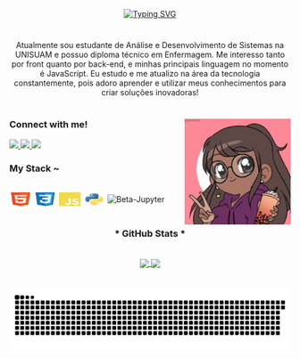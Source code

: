 <div align="center">
  <a href="https://git.io/typing-svg">
    <img src="https://readme-typing-svg.demolab.com?font=Fira+Code&weight=500&size=22&pause=1000&color=FF00F6&center=true&vCenter=true&random=false&width=524&lines=%E2%8A%B9+Welcome+to+my+profile!+%CB%99%E1%B5%95%CB%99+%E2%8A%B9+" alt="Typing SVG">
  </a>
</div>

<!--<img align="center" alt="" src="./src/header-gif.gif">-->

#

<p align="center">Atualmente sou estudante de Análise e Desenvolvimento de Sistemas na UNISUAM e possuo diploma técnico em Enfermagem.
Me interesso tanto por front quanto por back-end, e minhas principais linguagem no momento é JavaScript. 
Eu estudo e me atualizo na área da tecnologia constantemente, pois adoro aprender e utilizar meus conhecimentos para criar soluções inovadoras!

#

<img align="right" alt="Beta-Gif" height="190" width="190" src="https://github.com/betanandes/betanandes/blob/main/hi.gif"/>

<h3 align="left">Connect with me!</h3>

<div>
  <a href = "mailto:robertafernandes2100@gmail.com">
      <img src="https://img.shields.io/badge/Email-000?style=for-the-badge&logo=gmail&logoColor=FF00F6&color:FFF" target="_blank">
  </a>
  
  <a href="https://www.linkedin.com/in/roberta-fernandes-a067b9167/" target="_blank">
      <img src="https://img.shields.io/badge/-LinkedIn-000?style=for-the-badge&logo=linkedin&logoColor=FF00F6&color:FFF" target="_blank">
  </a> 
  
  <a href="https://instagram.com/robertanands" target="_blank">
    <img src="https://img.shields.io/badge/-Instagram-000?style=for-the-badge&logo=instagram&logoColor=FF00F6&color:FFF" target="_blank"> 
 </a>
</div>


<h3 align="left">My Stack ~</h3>

<div style="display: inline_block"><br>
    <img align="center" alt="Beta-HTML" height="25" width="40" src="https://raw.githubusercontent.com/devicons/devicon/master/icons/html5/html5-original.svg">
    <img align="center" alt="Beta-CSS" height="25" width="40" src="https://raw.githubusercontent.com/devicons/devicon/master/icons/css3/css3-original.svg">
    <img align="center" alt="Beta-Js" height="25" width="40" src="https://raw.githubusercontent.com/devicons/devicon/master/icons/javascript/javascript-plain.svg">
    <img align="center" alt="Beta-Python" height="25" width="40" src="https://raw.githubusercontent.com/devicons/devicon/master/icons/python/python-original.svg">
    <img align="center" alt="Beta-Jupyter" height="25" width="40" src="https://cdn.jsdelivr.net/gh/devicons/devicon@latest/icons/jupyter/jupyter-original.svg" />
</div>

#

<div style="text-align: center;" align="center">
 <h3>* GitHub Stats *</h3>
  <br>
  
<a href="https://github.com/betanandes/github-readme-stats">
  <img height=200 align="center" src="https://github-readme-stats.vercel.app/api?username=betanandes&theme=jolly" />
</a>
<a href="https://github.com/betanandes/convoychat">
  <img height=200 align="center" src="https://github-readme-stats.vercel.app/api/top-langs?username=betanandes&layout=compact&langs_count=8&card_height=10&card_width=290&theme=jolly"/>
</a>

#

<picture align="center">
  <source media="(prefers-color-scheme: dark)" srcset="https://raw.githubusercontent.com/betanandes/betanandes/output/github-contribution-grid-snake-dark.svg">
  <source media="(prefers-color-scheme: light)" srcset="https://raw.githubusercontent.com/betanandes/betanandes/output/github-contribution-grid-snake-dark.svg">
  <img align="center" alt="github contribution grid snake animation" src="https://raw.githubusercontent.com/betanandes/betanandes/output/github-contribution-grid-snake.svg">
</picture>
